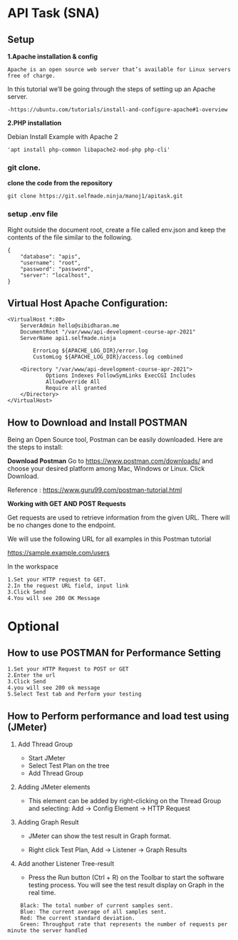 # API Task (SNA)

## Setup
**1.Apache installation & config**

    Apache is an open source web server that’s available for Linux servers free of charge.
In this tutorial we’ll be going through the steps of setting up an Apache server.

    -https://ubuntu.com/tutorials/install-and-configure-apache#1-overview

**2.PHP installation**

Debian Install Example with Apache 2

    'apt install php-common libapache2-mod-php php-cli'


### git clone.

**clone the code from the repository**

    git clone https://git.selfmade.ninja/manoj1/apitask.git

### setup .env file


Right outside the document root, create a file called env.json and keep the contents of the file similar to the following.

```
{
	"database": "apis",
	"username": "root",
	"password": "password",
	"server": "localhost",
}
```
## Virtual Host Apache Configuration:

```
<VirtualHost *:80>
    ServerAdmin hello@sibidharan.me       
    DocumentRoot "/var/www/api-development-course-apr-2021"
    ServerName api1.selfmade.ninja 

        ErrorLog ${APACHE_LOG_DIR}/error.log
        CustomLog ${APACHE_LOG_DIR}/access.log combined

    <Directory "/var/www/api-development-course-apr-2021">
            Options Indexes FollowSymLinks ExecCGI Includes
            AllowOverride All
            Require all granted
    </Directory>
</VirtualHost>
```

## How to Download and Install POSTMAN

Being an Open Source tool, Postman can be easily downloaded. Here are the steps to install:

**Download Postman**
Go to https://www.postman.com/downloads/ and choose your desired platform among Mac, Windows or Linux. Click Download.

Reference : https://www.guru99.com/postman-tutorial.html

**Working with GET AND POST Requests**

Get requests are used to retrieve information from the given URL. There will be no changes done to the endpoint.

We will use the following URL for all examples in this Postman tutorial

https://sample.example.com/users		

In the workspace

    1.Set your HTTP request to GET.
    2.In the request URL field, input link
    3.Click Send
    4.You will see 200 OK Message

# Optional
## How to use POSTMAN for Performance Setting
    1.Set your HTTP Request to POST or GET
    2.Enter the url
    3.Click Send
    4.you will see 200 ok message
    5.Select Test tab and Perform your testing

## How to Perform performance and load test using (JMeter)
1. Add Thread Group
    - Start JMeter
    - Select Test Plan on the tree
    - Add Thread Group

2. Adding JMeter elements
    - This element can be added by right-clicking on the Thread Group and selecting: Add -> Config Element -> HTTP Request

3. Adding Graph Result
    - JMeter can show the test result in Graph format.

    - Right click Test Plan, Add -> Listener -> Graph Results

4. Add another Listener Tree-result
    - Press the Run button (Ctrl + R) on the Toolbar to start the software testing process. You will see the test result display on Graph in the real time.
```
    Black: The total number of current samples sent.
    Blue: The current average of all samples sent.
    Red: The current standard deviation.
    Green: Throughput rate that represents the number of requests per minute the server handled
```